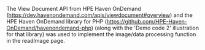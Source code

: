 The View Document API from HPE Haven OnDemand (https://dev.havenondemand.com/apis/viewdocument#overview) 
and the HPE Haven OnDemand library for PHP (https://github.com/HPE-Haven-OnDemand/havenondemand-php) (along with the 'Demo code 2' illustration for that library) was used to implement the image/data processing function in the readImage page.

